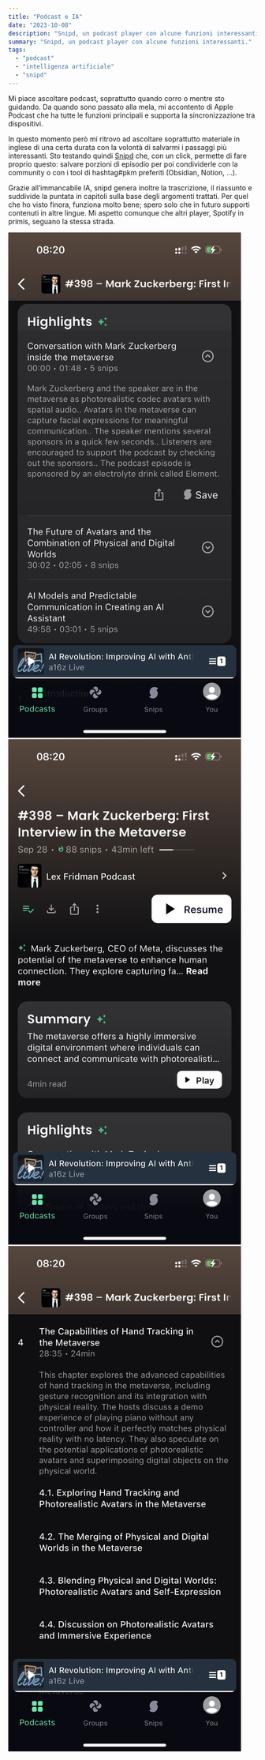 ```yaml
---
title: "Podcast e IA"
date: "2023-10-08"
description: "Snipd, un podcast player con alcune funzioni interessanti."
summary: "Snipd, un podcast player con alcune funzioni interessanti."
tags: 
  - "podcast"
  - "intelligenza artificiale"
  - "snipd"
---
```


Mi piace ascoltare podcast, soprattutto quando corro o mentre sto guidando. Da quando sono passato alla mela, mi accontento di Apple Podcast che ha tutte le funzioni principali e supporta la sincronizzazione tra dispositivi.

In questo momento però mi ritrovo ad ascoltare soprattutto materiale in inglese di una certa durata con la volontà di salvarmi i passaggi più interessanti.
Sto testando quindi [Snipd](https://www.snipd.com/) che, con un click, permette di fare proprio questo: salvare porzioni di episodio per poi condividerle con la community o con i tool di hashtag#pkm preferiti (Obsidian, Notion, …).

Grazie all’immancabile IA, snipd genera inoltre la trascrizione, il riassunto e suddivide la puntata in capitoli sulla base degli argomenti trattati.
Per quel che ho visto finora, funziona molto bene; spero solo che in futuro supporti contenuti in altre lingue.
Mi aspetto comunque che altri player, Spotify in primis, seguano la stessa strada.

![](images/snipd1.jpeg "")
![](images/snipd2.jpeg "")
![](images/snipd3.jpeg "")